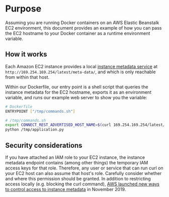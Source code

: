 # Purpose

Assuming you are running Docker containers on an AWS Elastic Beanstalk EC2 environment, this document provides an example of how you can pass the EC2 hostname to your Docker container as a runtime environment variable. 

## How it works

Each Amazon EC2 instance provides a local [instance metadata service](https://docs.aws.amazon.com/AWSEC2/latest/UserGuide/ec2-instance-metadata.html) at `http://169.254.169.254/latest/meta-data/`, and which is only reachable from within that host.

Within our Dockerfile, our entry point is a shell script that queries the instance metadata for the EC2 hostname, exports it as an environment variable, and runs our example web server to show you the variable:

```sh
# Dockerfile
ENTRYPOINT ["/tmp/commands.sh"]
```

```sh
# /tmp/commands.sh
export CONNECT_REST_ADVERTISED_HOST_NAME=$(curl 169.254.169.254/latest/meta-data/hostname)
python /tmp/application.py
```

## Security considerations

If you have attached an IAM role to your EC2 instance, the instance metadata endpoint contains (among other things) the temporary IAM access keys for that role. Therefore, any user or service that can run curl on your EC2 host can also assume that host's role. Carefully consider whether and where this permission should be granted. In addition to restricting access locally (e.g. blocking the curl command), [AWS launched new ways to control access to instance metadata](https://aws.amazon.com/about-aws/whats-new/2019/11/announcing-updates-amazon-ec2-instance-metadata-service/) in November 2019.
